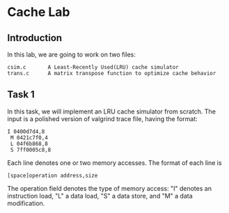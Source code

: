 # Cache Lab

## Introduction
In this lab, we are going to work on two files:
```
csim.c       A Least-Recently Used(LRU) cache simulator
trans.c      A matrix transpose function to optimize cache behavior
```

## Task 1
In this task, we will implement an LRU cache simulator from scratch.  The input
is a polished version of valgrind trace file, having the format:
```
I 0400d7d4,8
 M 0421c7f0,4
 L 04f6b868,8
 S 7ff0005c8,8
```
Each line denotes one or two memory accesses. The format of each line is
```
[space]operation address,size
```
The operation field denotes the type of memory access: "I" denotes an instruction load, "L" a data load, "S" a data store, and "M" a data modification.

